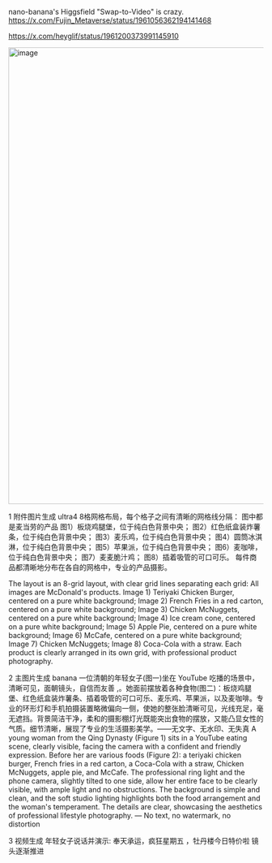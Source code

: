 nano-banana's Higgsfield
"Swap-to-Video" is crazy.  https://x.com/Fujin_Metaverse/status/1961056362194141468

https://x.com/heyglif/status/1961200373991145910


<img width="729" height="900" alt="image" src="https://github.com/user-attachments/assets/128a7c32-3c3c-4d31-8ced-01f57bfca7d8" />


1 附件图片生成 ultra4
8格网格布局，每个格子之间有清晰的网格线分隔：
图中都是麦当劳的产品
图1）板烧鸡腿堡，位于纯白色背景中央；
图2）红色纸盒装炸薯条，位于纯白色背景中央；
图3）麦乐鸡，位于纯白色背景中央；
图4）圆筒冰淇淋，位于纯白色背景中央；
图5）苹果派，位于纯白色背景中央；
图6）麦咖啡，位于纯白色背景中央；
图7）麦麦脆汁鸡；
图8）插着吸管的可口可乐。
每件商品都清晰地分布在各自的网格中，专业的产品摄影。

The layout is an 8-grid layout, with clear grid lines separating each grid:
All images are McDonald's products.
Image 1) Teriyaki Chicken Burger, centered on a pure white background;
Image 2) French Fries in a red carton, centered on a pure white background;
Image 3) Chicken McNuggets, centered on a pure white background;
Image 4) Ice cream cone, centered on a pure white background;
Image 5) Apple Pie, centered on a pure white background;
Image 6) McCafe, centered on a pure white background;
Image 7) Chicken McNuggets;
Image 8) Coca-Cola with a straw.
Each product is clearly arranged in its own grid, with professional product photography.

2 主图片生成  banana
一位清朝的年轻女子(图一)坐在 YouTube 吃播的场景中，清晰可见，面朝镜头，自信而友善 ,。她面前摆放着各种食物(图二)：板烧鸡腿堡、红色纸盒装炸薯条、插着吸管的可口可乐、麦乐鸡、苹果派，以及麦咖啡。专业的环形灯和手机拍摄装置略微偏向一侧，使她的整张脸清晰可见，光线充足，毫无遮挡。背景简洁干净，柔和的摄影棚灯光既能突出食物的摆放，又能凸显女性的气质。细节清晰，展现了专业的生活摄影美学。——无文字、无水印、无失真
A young woman from the Qing Dynasty (Figure 1) sits in a YouTube eating scene, clearly visible, facing the camera with a confident and friendly expression. Before her are various foods (Figure 2): a teriyaki chicken burger, French fries in a red carton, a Coca-Cola with a straw, Chicken McNuggets, apple pie, and McCafe. The professional ring light and the phone camera, slightly tilted to one side, allow her entire face to be clearly visible, with ample light and no obstructions. The background is simple and clean, and the soft studio lighting highlights both the food arrangement and the woman's temperament. The details are clear, showcasing the aesthetics of professional lifestyle photography. — No text, no watermark, no distortion

3 视频生成 
年轻女子说话并演示:
奉天承运，疯狂星期五 ，牡丹楼今日特价啦
镜头逐渐推进
